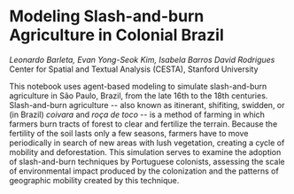 # Modeling Slash-and-burn Agriculture in Colonial Brazil

*Leonardo Barleta, Evan Yong-Seok Kim, Isabela Barros David Rodrigues*<br>
Center for Spatial and Textual Analysis (CESTA), Stanford University

This notebook uses agent-based modeling to simulate slash-and-burn agriculture in São Paulo, Brazil, from the late 16th to the 18th centuries. Slash-and-burn agriculture -- also known as itinerant, shifiting, swidden, or (in Brazil) *coivara* and *roça de toco* -- is a method of farming in which farmers burn tracts of forest to clear and fertilize the terrain. Because the fertility of the soil lasts only a few seasons, farmers have to move periodically in search of new areas with lush vegetation, creating a cycle of mobility and deforestation. This simulation serves to examine the adoption of slash-and-burn techniques by Portuguese colonists, assessing the scale of environmental impact produced by the colonization and the patterns of geographic mobility created by this technique.
